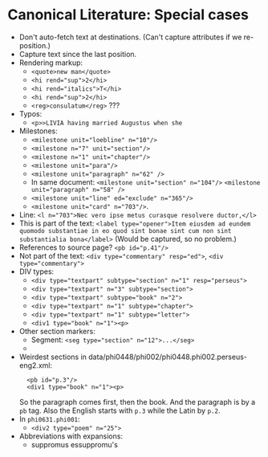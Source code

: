 # Canonical Literature: Special cases

- Don't auto-fetch text at destinations. (Can't capture attributes if we re-position.)
- Capture text since the last position.
- Rendering markup:
  - `<quote>new man</quote>`
  - `<hi rend="sup">2</hi>`
  - `<hi rend="italics">T</hi>`
  - `<hi rend="sup">2</hi>`
  - `<reg>consulatum</reg>` ???
- Typos:
  - `<p>>LIVIA having married Augustus when she`
- Milestones:
  - `<milestone unit="loebline" n="10"/>`
  - `<milestone n="7" unit="section"/>`
  - `<milestone n="1" unit="chapter"/>`
  - `<milestone unit="para"/>`
  - `<milestone unit="paragraph" n="62" />`
  - In same document: `<milestone unit="section" n="104"/>` `<milestone unit="paragraph" n="58" />`
  - `<milestone unit="line" ed="exclude" n="365"/>`
  - `<milestone unit="card" n="703"/>`.
- Line: `<l n="703">Nec vero ipse metus curasque resolvere ductor,</l>`
- This is part of the text: `<label type="opener">Item eiusdem ad eundem quomodo substantiae in eo quod sint bonae sint cum non sint substantialia bona</label>` (Would be captured, so no problem.)
- References to source page? `<pb id="p.41"/>`
- Not part of the text: `<div type="commentary" resp="ed">`, `<div type="commentary">`
- DIV types:
  - `<div type="textpart" subtype="section" n="1" resp="perseus">`
  - `<div type="textpart" n="3" subtype="section">`
  - `<div type="textpart" subtype="book" n="2">`
  - `<div type="textpart" n="1" subtype="chapter">`
  - `<div type="textpart" n="1" subtype="letter">`
  - `<div1 type="book" n="1"><p>`
- Other section markers:
  - Segment: `<seg type="section" n="12">...</seg>`
  - <seg type="section" n="12">
- Weirdest sections in data/phi0448/phi002/phi0448.phi002.perseus-eng2.xml:
  ```
    <pb id="p.3"/>
    <div1 type="book" n="1"><p>
  ```
  So the paragraph comes first, then the book. And the paragraph is by a `pb` tag.
  Also the English starts with `p.3` while the Latin by `p.2`.
- In `phi0631.phi001`:
  - `<div2 type="poem" n="25">`
- Abbreviations with expansions:
  - <abbr><expan>suppromus es</expan>suppromu's</abbr>

